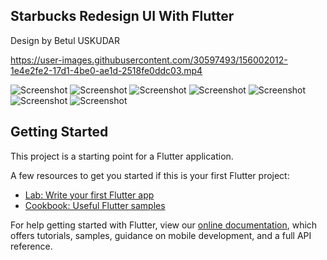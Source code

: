 ##  Starbucks Redesign UI With Flutter
Design by Betul USKUDAR

https://user-images.githubusercontent.com/30597493/156002012-1e4e2fe2-17d1-4be0-ae1d-2518fe0ddc03.mp4

![Screenshot](Screenshot_1646055492.png)
![Screenshot](Screenshot_1646055501.png)
![Screenshot](Screenshot_1646055509.png)
![Screenshot](Screenshot_1646055512.png)
![Screenshot](Screenshot_1646055525.png)
![Screenshot](Screenshot_1646055530.png)
![Screenshot](Screenshot_1646055953.png)







## Getting Started

This project is a starting point for a Flutter application.

A few resources to get you started if this is your first Flutter project:

- [Lab: Write your first Flutter app](https://flutter.dev/docs/get-started/codelab)
- [Cookbook: Useful Flutter samples](https://flutter.dev/docs/cookbook)

For help getting started with Flutter, view our
[online documentation](https://flutter.dev/docs), which offers tutorials,
samples, guidance on mobile development, and a full API reference.
